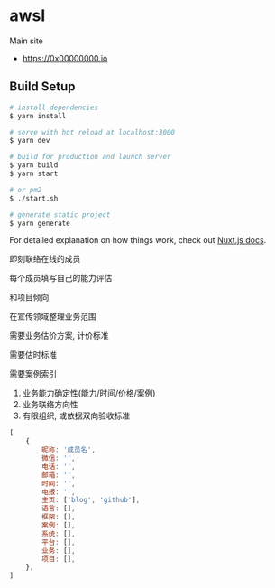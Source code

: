 # awsl

Main site

* https://0x00000000.io




## Build Setup

```bash
# install dependencies
$ yarn install

# serve with hot reload at localhost:3000
$ yarn dev

# build for production and launch server
$ yarn build
$ yarn start

# or pm2
$ ./start.sh

# generate static project
$ yarn generate
```

For detailed explanation on how things work, check out [Nuxt.js docs](https://nuxtjs.org).



即刻联络在线的成员

每个成员填写自己的能力评估

和项目倾向



在宣传领域整理业务范围

需要业务估价方案, 计价标准

需要估时标准

需要案例索引



1. 业务能力确定性(能力/时间/价格/案例)
2. 业务联络方向性
3. 有限组织, 或依据双向验收标准



```javascript
[
    {
        昵称: '成员名',
        微信: '',
        电话: '',
        邮箱: '',
        时间: '',
        电报: '',
        主页: ['blog', 'github'],
        语言: [],
        框架: [],
        案例: [],
        系统: [],
        平台: [],
        业务: [],
        项目: [],
    },
]
```



